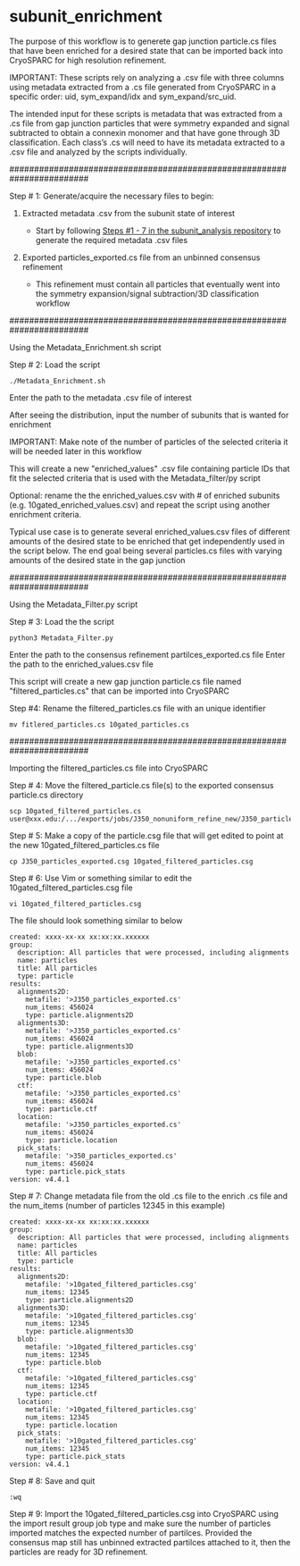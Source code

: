 # subunit_enrichment

The purpose of this workflow is to generete gap junction particle.cs files that have been enriched for a desired state that can be imported back into CryoSPARC for high resolution refinement.


IMPORTANT:
These scripts rely on analyzing a .csv file with three columns using metadata extracted from a .cs file generated from CryoSPARC in a specific order: uid, sym_expand/idx and sym_expand/src_uid.

The intended input for these scripts is metadata that was extracted from a .cs file from gap junction particles that were symmetry expanded and signal subtracted to obtain a connexin monomer and that have gone through 3D classification. Each class’s .cs will need to have its metadata extracted to a .csv file and analyzed by the scripts individually.

########################################################################


Step # 1: Generate/acquire the necessary files to begin:

1) Extracted metadata .csv from the subunit state of interest
   - Start by following [Steps #1 - 7 in the subunit_analysis repository](https://github.com/reichow-lab/subunit_analysis/blob/main/README.md) to generate the required metadata .csv files

2) Exported particles_exported.cs file from an unbinned consensus refinement
   - This refinement must contain all particles that eventually went into the symmetry expansion/signal subtraction/3D classification workflow


########################################################################


Using the Metadata_Enrichment.sh script

Step # 2: Load the script
```
./Metadata_Enrichment.sh
```
Enter the path to the metadata .csv file of interest

After seeing the distribution, input the number of subunits that is wanted for enrichment

IMPORTANT: Make note of the number of particles of the selected criteria it will be needed later in this workflow

This will create a new "enriched_values" .csv file containing particle IDs that fit the selected criteria that is used with the Metadata_filter/py script

Optional: rename the the enriched_values.csv with # of enriched subunits (e.g. 10gated_enriched_values.csv) and repeat the script using another enrichment criteria.

Typical use case is to generate several enriched_values.csv files of different amounts of the desired state to be enriched that get independently used in the script below. 
The end goal being several particles.cs files with varying amounts of the desired state in the gap junction


########################################################################


Using the Metadata_Filter.py script

Step # 3: Load the the script

```
python3 Metadata_Filter.py
```
Enter the path to the consensus refinement partilces_exported.cs file
Enter the path to the enriched_values.csv file

This script will create a new gap junction particle.cs file named "filtered_particles.cs" that can be imported into CryoSPARC

Step #4: Rename the filtered_particles.cs file with an unique identifier
```
mv fitlered_particles.cs 10gated_particles.cs
```

########################################################################

Importing the filtered_particles.cs file into CryoSPARC

Step # 4: Move the filtered_particle.cs file(s) to the exported consensus particle.cs directory
```
scp 10gated_filtered_particles.cs user@xxx.edu:/.../exports/jobs/J350_nonuniform_refine_new/J350_particles/)
```
Step # 5: Make a copy of the particle.csg file that will get edited to point at the new 10gated_filtered_particles.cs file
```
cp J350_particles_exported.csg 10gated_filtered_particles.csg
```

Step # 6: Use Vim or something similar to edit the 10gated_filtered_particles.csg file
```
vi 10gated_filtered_particles.csg
```
The file should look something similar to below
```
created: xxxx-xx-xx xx:xx:xx.xxxxxx
group:
  description: All particles that were processed, including alignments
  name: particles
  title: All particles
  type: particle
results:
  alignments2D:
    metafile: '>J350_particles_exported.cs'
    num_items: 456024
    type: particle.alignments2D
  alignments3D:
    metafile: '>J350_particles_exported.cs'
    num_items: 456024
    type: particle.alignments3D
  blob:
    metafile: '>J350_particles_exported.cs'
    num_items: 456024
    type: particle.blob
  ctf:
    metafile: '>J350_particles_exported.cs'
    num_items: 456024
    type: particle.ctf
  location:
    metafile: '>J350_particles_exported.cs'
    num_items: 456024
    type: particle.location
  pick_stats:
    metafile: '>350_particles_exported.cs'
    num_items: 456024
    type: particle.pick_stats
version: v4.4.1
```
Step # 7: Change metadata file from the old .cs file to the enrich .cs file and the num_items (number of particles 12345 in this example)
```
created: xxxx-xx-xx xx:xx:xx.xxxxxx
group:
  description: All particles that were processed, including alignments
  name: particles
  title: All particles
  type: particle
results:
  alignments2D:
    metafile: '>10gated_filtered_particles.csg'
    num_items: 12345
    type: particle.alignments2D
  alignments3D:
    metafile: '>10gated_filtered_particles.csg'
    num_items: 12345
    type: particle.alignments3D
  blob:
    metafile: '>10gated_filtered_particles.csg'
    num_items: 12345
    type: particle.blob
  ctf:
    metafile: '>10gated_filtered_particles.csg'
    num_items: 12345
    type: particle.ctf
  location:
    metafile: '>10gated_filtered_particles.csg'
    num_items: 12345
    type: particle.location
  pick_stats:
    metafile: '>10gated_filtered_particles.csg'
    num_items: 12345
    type: particle.pick_stats
version: v4.4.1
```
Step # 8: Save and quit
```
:wq
```

Step # 9: Import the 10gated_filtered_particles.csg into CryoSPARC using the import result group job type and make sure the number of particles imported matches the expected number of partilces.
Provided the consensus map still has unbinned extracted partilces attached to it, then the particles are ready for 3D refinement. 
